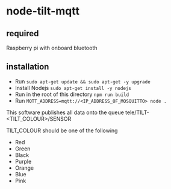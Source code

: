 # node-tilt-mqtt

## required

Raspberry pi with onboard bluetooth

## installation

- Run
    `sudo apt-get update && sudo apt-get -y upgrade`
- Install Nodejs 
    `sudo apt-get install -y nodejs`
- Run in the root of this directory
    `npm run build`
- Run
    `MQTT_ADDRESS=mqtt://<IP_ADDRESS_OF_MOSQUITTO> node .`

This software publishes all data onto the queue tele/TILT-<TILT_COLOUR>/SENSOR

TILT_COLOUR should be one of the following 
- Red
- Green
- Black
- Purple
- Orange
- Blue
- Pink
